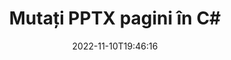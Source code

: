 ---
############################# Static ############################
layout: "auto-gen-merger"
date: 2022-11-10T19:46:16
draft: false
otherformats: vdx vsdm vsdx vssm vssx vstm vstx vsx vtx xlam xls xlsb xlsm xlsx xlt xltm

############################# Head ############################
head_title: "Mutați PPTX pagini în C#"
head_description: "Mutați paginile dintr-un document PPTX în C# în orice poziție utilizând API-ul pentru fuziunea documentelor."

############################# Header ############################
title: "Mutați PPTX pagini în C#"
description: "Mutați PPTX pagini cu câteva rânduri de cod .NET."
bg_image: "https://cms.admin.containerize.com/templates/aspose/App_Themes/V3/images/bg/header1.png"
bg_overlay: false
button:
    enable: true
    icon: "fas fa-arrow-down"
    label: "Descarcare varianta scurta de prezentare gratuita"
    link: "https://downloads.groupdocs.com/merger/net"

############################# SubMenu ############################
submenu:
    enable: true

    left:
        img_alt: "GroupDocs.Merger for .NET"
        image: "https://cms.admin.containerize.com/templates/groupdocs/images/product-logos/90x90-noborder/groupdocs-merger-net.png"
        product: "GroupDocs.Merger"
        platform: ".NET"

    middle:
        button:

            # button loop
            - link: "https://apireference.groupdocs.com/merger/net"
              text: "Referință API"

            # button loop
            - link: "https://github.com/groupdocs-merger"
              text: "Exemple de coduri"

            # button loop
            - link: "https://products.groupdocs.app/merger/family"
              text: "Demo live"

            # button loop
            - link: "https://purchase.groupdocs.com/pricing/merger/net"
              text: "Prețuri"

    right:
        link_download: "https://downloads.groupdocs.com/merger"
        link_learn: "https://docs.groupdocs.com/merger/net"
        link_buy: "https://purchase.groupdocs.com"

############################# About ############################
about:
    enable: true
    title: "Despre GroupDocs.Merger for .NET API"
    content: |
        [GroupDocs.Merger for .NET](/ro/merger/net/) oferă o soluție simplă de îmbinare și împărțire în siguranță între o gamă largă de formate de documente, inclusiv PDF, Microsoft Office (Word, Excel, PowerPoint , OneNote), OpenDocument, HTML, imagini și multe altele în cadrul aplicațiilor .NET. Adăugând doar câteva rânduri de cod, efectuați mai multe operații de documente, cum ar fi mutarea, eliminarea, rotirea, schimbarea, extragerea sau modificarea orientării paginilor din documente. API-ul pentru fuziunea documentelor acceptă, de asemenea, previzualizarea paginilor documentului ca imagine pentru a analiza structura documentului, formatarea și conținutul paginii.
        
        GroupDocs.Merger API este o alegere potrivită pentru soluțiile corporative care necesită funcții de mutare a paginilor de fișiere. Aceste API-uri sunt bine acceptate pe toate sistemele și platformele de operare majore, inclusiv .NET Framework, .NET Standard, .NET Core, Mono.

############################# Steps ############################
steps:
    enable: true
    title_left: "Mutați PPTX pagini de fișiere în .NET"
    content_left: |
        [GroupDocs.Merger for .NET](/ro/merger/net/) facilitează pentru dezvoltatorii C# să mute paginile dintr-un fișier PPTX prin implementarea câțiva pași simpli .
        
        * Inițializați **MoveOptions** pentru a specifica numerele de pagină actuale și noi.
        * Creați o nouă instanță a **Merger** și treceți calea documentului sursă ca parametru de constructor.
        * Apelați **MovePage** și transmiteți obiectul **MoveOptions**.
        * Apelați **Save** și specificați calea fișierului pentru a salva documentul rezultat.

    title_right: "Cerințe de sistem"
    content_right: |
        API-urile GroupDocs.Merger for .NET sunt acceptate pe toate platformele și sistemele de operare majore. Înainte de a executa codul de mai jos, vă rugăm să vă asigurați că aveți următoarele cerințe preliminare instalate pe sistemul dumneavoastră.

        * Sisteme de operare: Microsoft Windows, Linux, MacOS
        * Medii de dezvoltare: Visual Studio, Xamarin, MonoDevelop
        * Cadre: .NET Framework, .NET Standard, .NET Core, Mono
        * Descărcați cea mai recentă versiune a GroupDocs.Merger for .NET de la [NuGet](https://www.nuget.org/packages/groupdocs.merger)
         
    code: |
     {{% merger/additional-styles %}}
     {{< merger/code-merger title="Cum să mutați pagini de fișiere PPTX utilizând codul exemplu C#">}}

        ```csharp    
        // Mutați pagini de fișiere PPTX utilizând API-ul GroupDocs.Merger
        int pageNumber = 6;
        int newPageNumber = 1;

        // Inițializați clasa MoveOptions pentru a specifica numerele de pagină actuale și noi
        MoveOptions moveOptions = new MoveOptions(pageNumber, newPageNumber);

        // Instanțiați fuziunea cu documentul introdus PPTX
        using (Merger merger = new Merger("input.pptx"))
          {
            // Apelați metoda MovePage și transmiteți-i obiectul MoveOptions
            merger.MovePage(moveOptions);
    
            // Apelați metoda Salvare și treceți calea fișierului dorită pentru a salva documentul de ieșire
            merger.Save("output.pptx");
          }
        ```
     {{< /merger/code-merger >}}

############################# Demos ############################
demos:
    enable: true
    title: "Demo live - Mută ​​PPTX pagini online"
    content: |
       Mutați pagini de fișiere PPTX chiar acum, vizitând site-ul web [GroupDocs.Merger Live Demos](https://products.groupdocs.app/splitter/move-pages/pptx).
       Demo-ul live are următoarele beneficii.
        
############################# About Formats ############################
about_formats:
    enable: true

############################# More Formats ############################
more_formats:
    enable: true
    title: "Mutați paginile altor formate de documente"
    content: |
        .NET documentează API-ul de fuziune și împărțire pentru formate de fișiere și imagini. Mutați unele dintre formatele de fișiere populare, așa cum este menționat mai jos.

############################# Back to top ###############################
back_to_top:
    enable: true
---